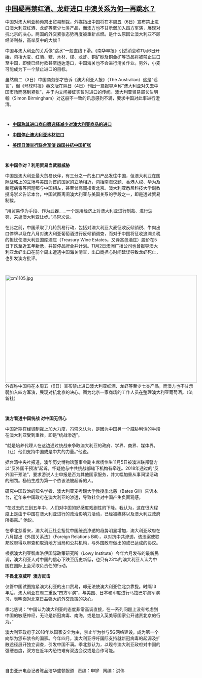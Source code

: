 <!--1604613531000-->
[中国疑再禁红酒、龙虾进口  中澳关系为何一再跳水？](https://www.rfa.org/mandarin/yataibaodao/jingmao/cm-11052020150738.html)
------

<p>中国对澳大利亚频频祭出贸易制裁，外媒指出中国将在本周五（6日）宣布禁止进口澳大利亚红酒、龙虾等至少七类产品，而澳方也不甘示弱加入四方军演，展现对抗北京的决心。两国的外交紧张态势再度被重新点燃。是什么原因让澳大利亚不顾经济利益，高举反中的大旗？</p><p>中国与澳大利亚的关系像“跳水”一般直线下滑。《南华早报》引述消息称11月6日开始，包括大麦、红酒、糖、木材、煤、龙虾、铜矿砂及铜金矿等货品将被禁止进口至中国，即使已经付款甚至运达港口，中国海关也不会进行清关作业。另外，小麦可能成为下一个禁止进口的目标。</p><p>虽然周二（3日）中国商务部才告诉《澳大利亚人报》（The Australian）这是“谣言”，但《环球时报》英文版在隔日（4日）刊出一篇报导声称“澳大利亚对失去中国市场而感到紧张”，并于内文间接证实暂时进口的传闻。澳大利亚贸易部长伯明翰（Simon Birmingham）对这般不一致的讯息感到不满，要求中国对此事进行澄清。</p><p> </p><ul><li><b><a class="external-link" href="http://www.rfa.org/mandarin/Xinwen/10-11042020150449.html">中国称其进口商自愿选择减少对澳大利亚商品的进口</a></b></li></ul><ul><li><b><a class="external-link" href="http://www.rfa.org/mandarin/Xinwen/4-11022020113112.html">中国停止澳大利亚木材进口</a></b></li></ul><ul><li><b><a class="external-link" href="http://www.rfa.org/mandarin/Xinwen/5-11042020101929.html">美印日澳举行联合军演 四国共抗中国扩张</a></b></li></ul><p> </p><p><b>和中国作对？利用贸易当武器威胁</b></p><p>中国是澳大利亚最大贸易伙伴，有三分之一的出口产品发往中国，但澳大利亚在国际战略上的立场与美国为首的国家的立场相近，包括南海议题、香港人权、华为及新冠病毒等问题都与中国相左，甚至曾高调指责北京。澳大利亚悉尼科技大学副教授冯崇义告诉本台，中国试图离间澳大利亚与美国关系的手段之一，即是透过贸易制裁。</p><p>“用贸易作为手段、作为武器……一个是用经济上对澳大利亚进行制裁、进行惩罚，来逼澳大利亚让步。”冯崇义说。</p><p>在此之前，中国采取了几轮贸易行动，包括对澳大利亚大麦征收反倾销税、牛肉出口停牌以及在八月对澳大利亚葡萄酒进行反倾销调查，而对于中国将征收追溯关税的担忧使澳大利亚国库酒庄（Treasury Wine Estates，又译富邑酒庄）股价在5日下跌至近五年新低，并暂停品牌合并计划。11月2日澳洲广播公司也曾报导澳大利亚龙虾出口在前个周末遭遇中国海关清查，出口商担心时间延误导致龙虾死亡，也引发澳方批评。</p><p> </p><p><div class="image-inline captioned" style="width:622px;"><div style="width:622px;"><img alt="cm1105.jpg" height="350" src="https://www.rfa.org/mandarin/yataibaodao/jingmao/cm-11052020150738.html/cm1105.jpg/image" title="cm1105.jpg" width="622"/></div><div class="image-caption"><span style="width:622px;">外媒称中国将在本周五（6日）宣布禁止进口澳大利亚红酒、龙虾等至少七类产品，而澳方也不甘示弱加入四方军演，展现对抗北京的决心。图为北京一家商场的工作人员在整理澳大利亚葡萄酒。（法新社）</span><span class="copyright"> </span></div></div></p><p> </p><p><b>澳方看透中国统战 对中国无信心</b></p><p>中国近期在经贸制裁上加大力度，冯崇义认为，是因为中国另一个威胁利诱的手段在澳大利亚受到重挫，即是“统战渗透”。</p><p>“就是培养代理人在这边通过统战来争取澳大利亚的政府、学界、商界、媒体界，（让）他们支持中国或是中共的力量。”他说。</p><p>据台湾中央社报道，澳华历史博物馆董事会副主席杨怡生11月5日被澳洲联邦警方以“反外国干预法”起诉，怀疑他与中共统战部辖下机构有牵连。2018年通过的“反外国干预法”，要求游说人士申报是否为其他国家服务，并大幅加重从事间谍活动的刑罚。杨怡生成为第一个依该法被起诉的人。</p><p>研究中国政治的知名学者、澳大利亚麦考瑞大学教授季北慈（Bates Gill）告诉本台，近年来中国政府在澳大利亚的渗透，导致社会对中国产生负面观感。</p><p>“在过去的三到五年中，人们对中国的好感度戏剧性的下降。我认为，这在很大程度上是由于中国在澳大利亚进行的政治影响力活动，已经被媒体以及澳大利亚政府所揭露。” 他说。</p><p>在季北慈看来，澳大利亚社会担忧中国统战渗透的趋势明显增加，澳大利亚政府在八月提出《外国关系法》（Foreign Relations Bill），以对抗中共渗透，该法案使联邦政府得以审查和取消地方当局和公共机构，与外国政府做出的或已达成的协议。</p><p>根据澳大利亚智库洛伊国际政策研究所（Lowy Institute）今年六月发布的最新民调，澳大利亚人对中国的信心下跌至历史新低，也只有23%的澳大利亚人认为中国在国际上会采取负责任的行动。</p><p><b>不畏北京威吓  澳方反击</b></p><p>仅管中国试图掐紧澳大利亚的出口贸易，却无法使澳大利亚往北京靠拢。时隔13年后，澳大利亚在周二重返“四方军演”，与美国、日本和印度进行马拉巴尔海军演习，表明面对北京日益强大的外交政策的决心。</p><p>季北慈说：“中国认为澳大利亚的态度非常高调直接，在一系列问题上没有考虑到中国的敏感神经，无论是新冠病毒、南海，或是加入英美等国家公开谴责北京的行为。”</p><p>澳大利亚政府于2018年以国家安全为由，禁止华为参与5G网络建设，成为第一个向华为颁布禁令的国家。今年四月，澳大利亚呼吁国际支持就新冠病毒的起源及扩散途径展开独立调查，引发中国不满。季北慈认为，以现今澳大利亚政府对中国的强硬态度，双方在近年内恐怕难有双边会议或是合作可能。</p><p> </p><p>自由亚洲电台记者陈品洁华盛顿报道   责编：申铧   网编：洪伟</p>
